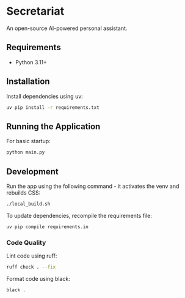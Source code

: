 # Secretariat

An open-source AI-powered personal assistant.

## Requirements

- Python 3.11+

## Installation

Install dependencies using uv:

```bash
uv pip install -r requirements.txt
```

## Running the Application

For basic startup:

```bash
python main.py
```

## Development

Run the app using the following command - it activates the venv and rebuilds CSS:

```bash
./local_build.sh
```
To update dependencies, recompile the requirements file:

```bash
uv pip compile requirements.in
```

### Code Quality

Lint code using ruff:

```bash
ruff check . --fix
```

Format code using black:

```bash
black .
```

